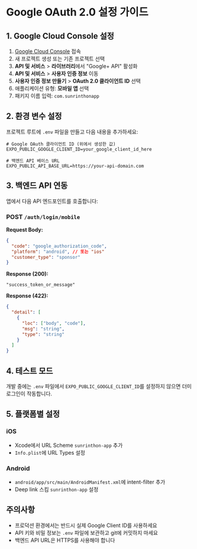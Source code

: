 # Google OAuth 2.0 설정 가이드

## 1. Google Cloud Console 설정

1. [Google Cloud Console](https://console.cloud.google.com/) 접속
2. 새 프로젝트 생성 또는 기존 프로젝트 선택
3. **API 및 서비스** > **라이브러리**에서 "Google+ API" 활성화
4. **API 및 서비스** > **사용자 인증 정보** 이동
5. **사용자 인증 정보 만들기** > **OAuth 2.0 클라이언트 ID** 선택
6. 애플리케이션 유형: **모바일 앱** 선택
7. 패키지 이름 입력: `com.sunrinthonapp`

## 2. 환경 변수 설정

프로젝트 루트에 `.env` 파일을 만들고 다음 내용을 추가하세요:

```env
# Google OAuth 클라이언트 ID (위에서 생성한 값)
EXPO_PUBLIC_GOOGLE_CLIENT_ID=your_google_client_id_here

# 백엔드 API 베이스 URL
EXPO_PUBLIC_API_BASE_URL=https://your-api-domain.com
```

## 3. 백엔드 API 연동

앱에서 다음 API 엔드포인트를 호출합니다:

### POST `/auth/login/mobile`

**Request Body:**
```json
{
  "code": "google_authorization_code",
  "platform": "android", // 또는 "ios"
  "customer_type": "sponsor"
}
```

**Response (200):**
```
"success_token_or_message"
```

**Response (422):**
```json
{
  "detail": [
    {
      "loc": ["body", "code"],
      "msg": "string",
      "type": "string"
    }
  ]
}
```

## 4. 테스트 모드

개발 중에는 `.env` 파일에서 `EXPO_PUBLIC_GOOGLE_CLIENT_ID`를 설정하지 않으면 더미 로그인이 작동합니다.

## 5. 플랫폼별 설정

### iOS
- Xcode에서 URL Scheme `sunrinthon-app` 추가
- `Info.plist`에 URL Types 설정

### Android
- `android/app/src/main/AndroidManifest.xml`에 intent-filter 추가
- Deep link 스킴 `sunrinthon-app` 설정

## 주의사항

- 프로덕션 환경에서는 반드시 실제 Google Client ID를 사용하세요
- API 키와 비밀 정보는 `.env` 파일에 보관하고 git에 커밋하지 마세요
- 백엔드 API URL은 HTTPS를 사용해야 합니다 